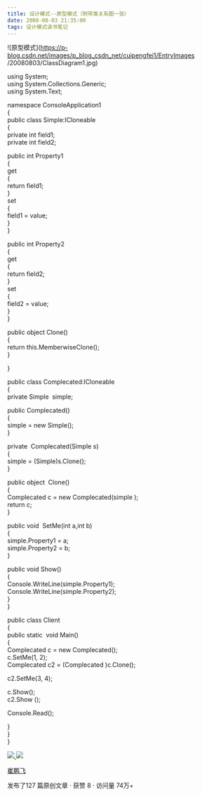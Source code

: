 ```yaml
---
title: 设计模式--原型模式（附带类关系图一张）
date: 2008-08-03 21:35:00
tags: 设计模式读书笔记
---
```

![原型模式](https://p-blog.csdn.net/images/p_blog_csdn_net/cuipengfei1/EntryImages
/20080803/ClassDiagram1.jpg)

using System;  
using System.Collections.Generic;  
using System.Text;

namespace ConsoleApplication1  
{  
public class Simple:ICloneable  
{  
private int field1;  
private int field2;  
  
public int Property1  
{  
get  
{  
return field1;  
}  
set  
{  
field1 = value;  
}  
}

public int Property2  
{  
get  
{  
return field2;  
}  
set  
{  
field2 = value;  
}  
}

public object Clone()  
{  
return this.MemberwiseClone();  
}  
  
}

public class Complecated:ICloneable  
{  
private Simple  simple;

public Complecated()  
{  
simple = new Simple();  
}

private  Complecated(Simple s)  
{  
simple = (Simple)s.Clone();  
}

public object  Clone()  
{  
Complecated c = new Complecated(simple );  
return c;  
}

public void  SetMe(int a,int b)  
{  
simple.Property1 = a;  
simple.Property2 = b;  
}

public void Show()  
{  
Console.WriteLine(simple.Property1);  
Console.WriteLine(simple.Property2);  
}  
}

public class Client  
{  
public static  void Main()  
{  
Complecated c = new Complecated();  
c.SetMe(1, 2);  
Complecated c2 = (Complecated )c.Clone();  
  
  
c2.SetMe(3, 4);

c.Show();  
c2.Show ();

Console.Read();

}  
}  
}  



[ ![](https://profile.csdnimg.cn/5/2/5/3_cuipengfei1)
![](https://g.csdnimg.cn/static/user-reg-year/1x/11.png)
](https://blog.csdn.net/cuipengfei1)

[ 崔鹏飞 ](https://blog.csdn.net/cuipengfei1)

发布了127 篇原创文章  ·  获赞 8  ·  访问量 74万+

